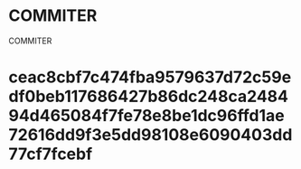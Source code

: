 # COMMITER
COMMITER






# ceac8cbf7c474fba9579637d72c59edf0beb117686427b86dc248ca248494d465084f7fe78e8be1dc96ffd1ae72616dd9f3e5dd98108e6090403dd77cf7fcebf
